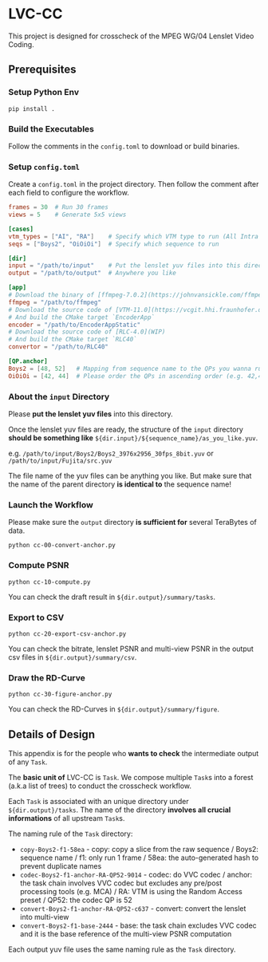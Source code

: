 # LVC-CC

This project is designed for crosscheck of the MPEG WG/04 Lenslet Video Coding.

## Prerequisites

### Setup Python Env

```shell
pip install .
```

### Build the Executables

Follow the comments in the `config.toml` to download or build binaries.

### Setup `config.toml`

Create a `config.toml` in the project directory. Then follow the comment after each field to configure the workflow.

```toml
frames = 30  # Run 30 frames
views = 5    # Generate 5x5 views

[cases]
vtm_types = ["AI", "RA"]    # Specify which VTM type to run (All Intra / Random Access)
seqs = ["Boys2", "OiOiOi"]  # Specify which sequence to run

[dir]
input = "/path/to/input"    # Put the lenslet yuv files into this directory
output = "/path/to/output"  # Anywhere you like

[app]
# Download the binary of [ffmpeg-7.0.2](https://johnvansickle.com/ffmpeg)
ffmpeg = "/path/to/ffmpeg"
# Download the source code of [VTM-11.0](https://vcgit.hhi.fraunhofer.de/jvet/VVCSoftware_VTM/-/tree/VTM-11.0)
# And build the CMake target `EncoderApp`
encoder = "/path/to/EncoderAppStatic"
# Download the source code of [RLC-4.0](WIP)
# And build the CMake target `RLC40`
convertor = "/path/to/RLC40"

[QP.anchor]
Boys2 = [48, 52]   # Mapping from sequence name to the QPs you wanna run
OiOiOi = [42, 44]  # Please order the QPs in ascending order (e.g. 42,44,46,48...)
```

### About the `input` Directory

Please **put the lenslet yuv files** into this directory.

Once the lenslet yuv files are ready, the structure of the `input` directory **should be something like** `${dir.input}/${sequence_name}/as_you_like.yuv`.

e.g. `/path/to/input/Boys2/Boys2_3976x2956_30fps_8bit.yuv` or `/path/to/input/Fujita/src.yuv`

The file name of the yuv files can be anything you like. But make sure that the name of the parent directory **is identical to** the sequence name!

### Launch the Workflow

Please make sure the `output` directory **is sufficient for** several TeraBytes of data.

```shell
python cc-00-convert-anchor.py
```

### Compute PSNR

```shell
python cc-10-compute.py
```

You can check the draft result in `${dir.output}/summary/tasks`.

### Export to CSV

```shell
python cc-20-export-csv-anchor.py
```

You can check the bitrate, lenslet PSNR and multi-view PSNR in the output csv files in `${dir.output}/summary/csv`.

### Draw the RD-Curve

```shell
python cc-30-figure-anchor.py
```

You can check the RD-Curves in `${dir.output}/summary/figure`.

## Details of Design

This appendix is for the people who **wants to check** the intermediate output of any `Task`.

The **basic unit of** LVC-CC is `Task`. We compose multiple `Task`s into a forest (a.k.a list of trees) to conduct the crosscheck workflow.

Each `Task` is associated with an unique directory under `${dir.output}/tasks`. The name of the directory **involves all crucial informations** of all upstream `Task`s.

The naming rule of the `Task` directory:

- `copy-Boys2-f1-58ea` - copy: copy a slice from the raw sequence / Boys2: sequence name / f1: only run 1 frame / 58ea: the auto-generated hash to prevent duplicate names
- `codec-Boys2-f1-anchor-RA-QP52-9014` - codec: do VVC codec / anchor: the task chain involves VVC codec but excludes any pre/post processing tools (e.g. MCA) / RA: VTM is using the Random Access preset / QP52: the codec QP is 52
- `convert-Boys2-f1-anchor-RA-QP52-c637` - convert: convert the lenslet into multi-view
- `convert-Boys2-f1-base-2444` - base: the task chain excludes VVC codec and it is the base reference of the multi-view PSNR computation

Each output yuv file uses the same naming rule as the `Task` directory.
